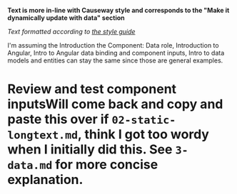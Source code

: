 **Text is more in-line with Causeway style and corresponds to the "Make it dynamically update with data" section**

*Text formatted according to [the style guide](https://docs.google.com/document/d/1KrUSlkgmklM7aqRV1VmsgT0ExjKpIeLW3cDXTEVrzEM/edit?usp=sharing)*

I'm assuming the Introduction the Component: Data role, Introduction to Angular, Intro to Angular data binding and component inputs, Intro to data models and entities can stay the same since those are general examples.

# Review and test component inputsWill come back and copy and paste this over if ``02-static-longtext.md``, think I got too wordy when I initially did this. See ``3-data.md`` for more concise explanation.
